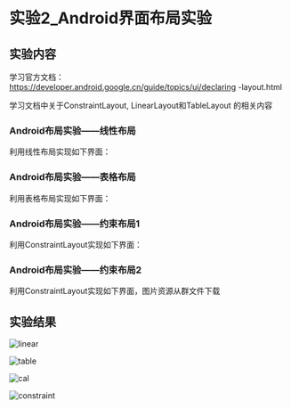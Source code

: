 # 实验2_Android界面布局实验
## 实验内容

学习官方文档：https://developer.android.google.cn/guide/topics/ui/declaring -layout.html

学习文档中关于ConstraintLayout, LinearLayout和TableLayout 的相关内容

### Android布局实验——线性布局

利用线性布局实现如下界面：

### Android布局实验——表格布局

利用表格布局实现如下界面：

### Android布局实验——约束布局1
利用ConstraintLayout实现如下界面：

### Android布局实验——约束布局2
利用ConstraintLayout实现如下界面，图片资源从群文件下载


## 实验结果
![linear](https://user-images.githubusercontent.com/113674466/194739531-c452b5ef-9aa1-48ca-9492-705f175dfa1e.png)

![table](https://user-images.githubusercontent.com/113674466/194739532-c1a386bb-f08b-418f-aeb7-fdd08efbe41d.png)

![cal](https://user-images.githubusercontent.com/113674466/194739526-f573ae40-2969-4ed8-b546-75b6090203c4.png)

![constraint](https://user-images.githubusercontent.com/113674466/194739528-a0dcaa43-a645-4c7d-9ab7-d5e34990da62.png)

